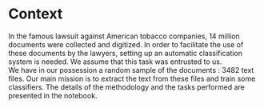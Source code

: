 # Context

In the famous lawsuit against American tobacco companies, 14 million documents were collected and digitized. In order to facilitate the use of these documents by the lawyers, setting up an automatic classification system is needed. We assume that this task was entrusted to us. <br>
We have in our possession a random sample of the documents : 3482 text files. Our main mission is to extract the text from these files and train some classifiers. The details of the methodology and the tasks performed are presented in the notebook.

